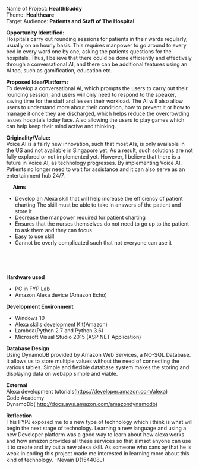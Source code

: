 
 
Name of Project: <b>HealthBuddy</b> <br/>
Theme: <b> Healthcare </b> <br/>
Target Audience: <b> Patients and Staff of The Hospital</b><br/>


<b> Opportunity Identified: </b> <br/>
Hospitals carry out rounding sessions for patients in their wards regularly, usually on an hourly basis. This requires manpower to go around to every bed in every ward one by one, asking the patients questions for the hospitals. Thus, I believe that there could be done efficiently and effectively through a conversational AI, and there can be additional features using an AI too, such as gamification, education etc.



<b> Proposed Idea/Platform: </b> <br/>
To develop a conversational AI, which prompts the users to carry out their rounding session, and users will only need to respond to the speaker, saving time for the staff and lessen their workload. The AI will also allow users to understand more about their condition, how to prevent it or how to manage it once they are discharged, which helps reduce the overcrowding issues hospitals today face. Also allowing the users to play games which can help keep their mind active and thinking. 

<b> Originality/Value: </b> <br/>
Voice AI is a fairly new innovation, such that most AIs, is only available in the US and not available in Singapore yet. As a result, such solutions are not fully explored or not implemented yet. However, I believe that there is a future in Voice AI, as technology progresses. By implementing Voice AI. Patients no longer need to wait for assistance and it can also serve as an entertainment hub 24/7.


 

 
<b> Aims </b> <br/>
- Develop an Alexa skill that will help increase the efficiency of patient charting 
 The skill must be able to take in answers of the patient and store it
- Decrease the manpower required for patient charting
- Ensures that the nurses themselves do not need to go up to the patient to ask them and they can focus
- Easy to use skill
- Cannot be overly complicated such that not everyone can use it



    
 

 

 
<b> Hardware used </b> <br/>
- PC in FYP Lab
- Amazon Alexa device (Amazon Echo)

<b> Development  Environment </b> <br/>
- Windows 10
- Alexa skills development Kit(Amazon)
- Lambda(Python 2.7 and Python 3.6)
- Microsoft Visual Studio 2015 (ASP.NET Application)

<b> Database Design </b> <br/>
Using DynamoDB provided by Amazon Web Services, a NO-SQL Database. It allows us to store multiple values without the need of connecting the various tables.
Simple and flexible database system makes the storing and displaying data on webapp simple and viable.



<b> External </b> <br/>
Alexa development tutorials(https://developer.amazon.com/alexa) <br/>
Code Academy <br/>
DynamoDb( http://docs.aws.amazon.com/amazondynamodb) <br/>

<b> Reflection </b> <br/>
This FYPJ exposed me to a new type of technology which i think is what will begin the next stage of technology. Learning a new language
and using a new Developer platform was a good way to learn about how alexa works and how amazon provides all these services so that
almsot anyone can use it to create and try out a new alexa skill. As someone who cans ay that he is weak in coding this project made me interested in learning more about this kind of technology. -Nevain D(154408J)

 

